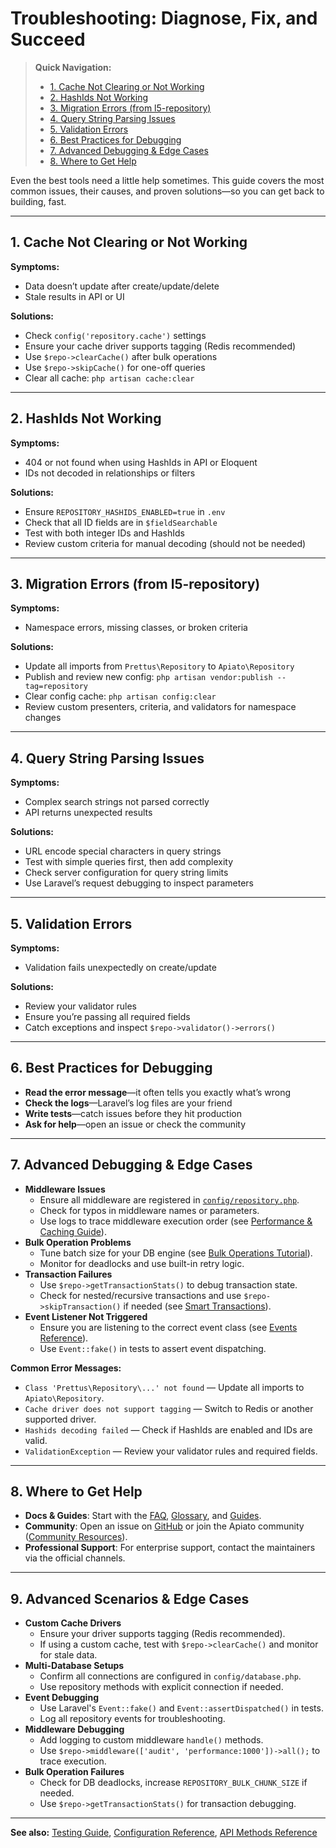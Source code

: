 # Troubleshooting: Diagnose, Fix, and Succeed

> **Quick Navigation:**
> - [1. Cache Not Clearing or Not Working](#1-cache-not-clearing-or-not-working)
> - [2. HashIds Not Working](#2-hashids-not-working)
> - [3. Migration Errors (from l5-repository)](#3-migration-errors-from-l5-repository)
> - [4. Query String Parsing Issues](#4-query-string-parsing-issues)
> - [5. Validation Errors](#5-validation-errors)
> - [6. Best Practices for Debugging](#6-best-practices-for-debugging)
> - [7. Advanced Debugging & Edge Cases](#7-advanced-debugging--edge-cases)
> - [8. Where to Get Help](#8-where-to-get-help)

Even the best tools need a little help sometimes. This guide covers the most common issues, their causes, and proven solutions—so you can get back to building, fast.

---

## 1. Cache Not Clearing or Not Working

**Symptoms:**
- Data doesn’t update after create/update/delete
- Stale results in API or UI

**Solutions:**
- Check `config('repository.cache')` settings
- Ensure your cache driver supports tagging (Redis recommended)
- Use `$repo->clearCache()` after bulk operations
- Use `$repo->skipCache()` for one-off queries
- Clear all cache: `php artisan cache:clear`

---

## 2. HashIds Not Working

**Symptoms:**
- 404 or not found when using HashIds in API or Eloquent
- IDs not decoded in relationships or filters

**Solutions:**
- Ensure `REPOSITORY_HASHIDS_ENABLED=true` in `.env`
- Check that all ID fields are in `$fieldSearchable`
- Test with both integer IDs and HashIds
- Review custom criteria for manual decoding (should not be needed)

---

## 3. Migration Errors (from l5-repository)

**Symptoms:**
- Namespace errors, missing classes, or broken criteria

**Solutions:**
- Update all imports from `Prettus\Repository` to `Apiato\Repository`
- Publish and review new config: `php artisan vendor:publish --tag=repository`
- Clear config cache: `php artisan config:clear`
- Review custom presenters, criteria, and validators for namespace changes

---

## 4. Query String Parsing Issues

**Symptoms:**
- Complex search strings not parsed correctly
- API returns unexpected results

**Solutions:**
- URL encode special characters in query strings
- Test with simple queries first, then add complexity
- Check server configuration for query string limits
- Use Laravel’s request debugging to inspect parameters

---

## 5. Validation Errors

**Symptoms:**
- Validation fails unexpectedly on create/update

**Solutions:**
- Review your validator rules
- Ensure you’re passing all required fields
- Catch exceptions and inspect `$repo->validator()->errors()`

---

## 6. Best Practices for Debugging

- **Read the error message**—it often tells you exactly what’s wrong
- **Check the logs**—Laravel’s log files are your friend
- **Write tests**—catch issues before they hit production
- **Ask for help**—open an issue or check the community

---

## 7. Advanced Debugging & Edge Cases

- **Middleware Issues**
  - Ensure all middleware are registered in [`config/repository.php`](../../../config/repository.php).
  - Check for typos in middleware names or parameters.
  - Use logs to trace middleware execution order (see [Performance & Caching Guide](../guides/caching-performance.md)).
- **Bulk Operation Problems**
  - Tune batch size for your DB engine (see [Bulk Operations Tutorial](../tutorials/bulk-operations.md)).
  - Monitor for deadlocks and use built-in retry logic.
- **Transaction Failures**
  - Use `$repo->getTransactionStats()` to debug transaction state.
  - Check for nested/recursive transactions and use `$repo->skipTransaction()` if needed (see [Smart Transactions](../guides/advanced-features.md#smart-transactions)).
- **Event Listener Not Triggered**
  - Ensure you are listening to the correct event class (see [Events Reference](events.md)).
  - Use `Event::fake()` in tests to assert event dispatching.

**Common Error Messages:**
- `Class 'Prettus\Repository\...' not found` — Update all imports to `Apiato\Repository`.
- `Cache driver does not support tagging` — Switch to Redis or another supported driver.
- `Hashids decoding failed` — Check if HashIds are enabled and IDs are valid.
- `ValidationException` — Review your validator rules and required fields.

---

## 8. Where to Get Help

- **Docs & Guides**: Start with the [FAQ](../faq.md), [Glossary](../glossary.md), and [Guides](../guides/getting-started.md).
- **Community**: Open an issue on [GitHub](https://github.com/GigiArteni/apiato-repository/issues) or join the Apiato community ([Community Resources](../community-resources.md)).
- **Professional Support**: For enterprise support, contact the maintainers via the official channels.

---

## 9. Advanced Scenarios & Edge Cases

- **Custom Cache Drivers**
  - Ensure your driver supports tagging (Redis recommended).
  - If using a custom cache, test with `$repo->clearCache()` and monitor for stale data.
- **Multi-Database Setups**
  - Confirm all connections are configured in `config/database.php`.
  - Use repository methods with explicit connection if needed.
- **Event Debugging**
  - Use Laravel's `Event::fake()` and `Event::assertDispatched()` in tests.
  - Log all repository events for troubleshooting.
- **Middleware Debugging**
  - Add logging to custom middleware `handle()` methods.
  - Use `$repo->middleware(['audit', 'performance:1000'])->all();` to trace execution.
- **Bulk Operation Failures**
  - Check for DB deadlocks, increase `REPOSITORY_BULK_CHUNK_SIZE` if needed.
  - Use `$repo->getTransactionStats()` for transaction debugging.

---

**See also:** [Testing Guide](../contributing/testing-guide.md), [Configuration Reference](configuration.md), [API Methods Reference](api-methods.md)
